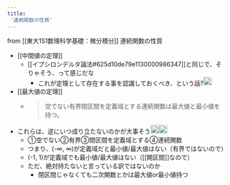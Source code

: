 ```yaml
---
title:
 '連続関数の性質'
---
```


from [[東大1S1数理科学基礎：微分積分]]
連続関数の性質
- [[中間値の定理]]
    - [[イプシロンデルタ論法#625d10de79e1130000986347]]と同じで、そりゃそう、って感じだな
        - これが定理として存在する事を認識しておくべき、という話?<img src='https://scrapbox.io/api/pages/blu3mo-public/blu3mo/icon' alt='blu3mo.icon' height="19.5"/>
- [[最大値の定理]]
    - > 空でない有界閉区間を定義域とする連続関数は最大値と最小値を持つ。
- これらは、逆にいつ成り立たないのかが大事そう<img src='https://scrapbox.io/api/pages/blu3mo-public/blu3mo/icon' alt='blu3mo.icon' height="19.5"/><img src='https://scrapbox.io/api/pages/blu3mo-public/blu3mo/icon' alt='blu3mo.icon' height="19.5"/>
    - ①空でない②有界③閉区間を定義域とする④連続関数
    - つまり、(-∞, ∞)が定義域だと最小値/最大値はない（有界ではないので）
    - (-1, 1)が定義域でも最小値/最大値はない（[[開区間]]なので）
    - ただ、絶対持たないと言っている訳ではないのか
        - 閉区間じゃなくても二次関数とかは最大値or最小値持つ
